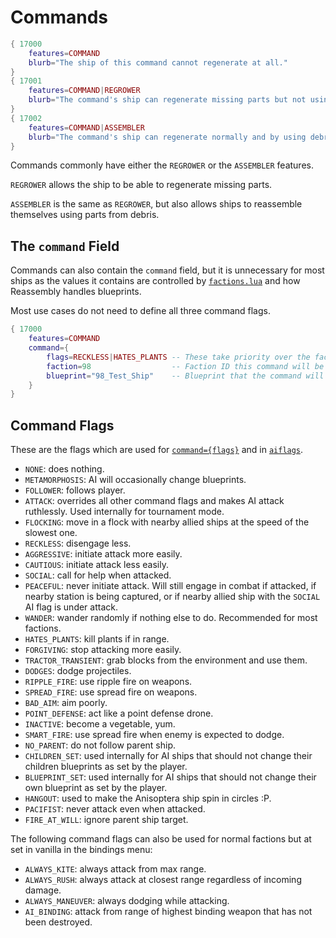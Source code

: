 # Commands
```lua
{ 17000
    features=COMMAND
    blurb="The ship of this command cannot regenerate at all."
}
{ 17001
    features=COMMAND|REGROWER
    blurb="The command's ship can regenerate missing parts but not using debris."
}
{ 17002
    features=COMMAND|ASSEMBLER
    blurb="The command's ship can regenerate normally and by using debris."
}
```
Commands commonly have either the `REGROWER` or the `ASSEMBLER` features.

`REGROWER` allows the ship to be able to regenerate missing parts.

`ASSEMBLER` is the same as `REGROWER`, but also allows ships to reassemble themselves using parts from debris.

## The `command` Field
Commands can also contain the `command` field, but it is unnecessary for most ships as the values it contains are controlled by [`factions.lua`](./factions.lua.md) and how Reassembly handles blueprints.

Most use cases do not need to define all three command flags.
```lua
{ 17000
    features=COMMAND
    command={
        flags=RECKLESS|HATES_PLANTS -- These take priority over the faction's AI flags.
        faction=98                  -- Faction ID this command will be assigned to.
        blueprint="98_Test_Ship"    -- Blueprint that the command will become.
    }
}
```
## Command Flags
These are the flags which are used for [`command={flags}`](./commands.md#the-command-field) and in [`aiflags`](./factions.lua.md).
 - `NONE`: does nothing.
 - `METAMORPHOSIS`: AI will occasionally change blueprints.
 - `FOLLOWER`: follows player.
 - `ATTACK`: overrides all other command flags and makes AI attack ruthlessly. Used internally for tournament mode.
 - `FLOCKING`: move in a flock with nearby allied ships at the speed of the slowest one.
 - `RECKLESS`: disengage less.
 - `AGGRESSIVE`: initiate attack more easily.
 - `CAUTIOUS`: initiate attack less easily.
 - `SOCIAL`: call for help when attacked.
 - `PEACEFUL`: never initiate attack. Will still engage in combat if attacked, if nearby station is being captured, or if nearby allied ship with the `SOCIAL` AI flag is under attack.
 - `WANDER`: wander randomly if nothing else to do. Recommended for most factions.
 - `HATES_PLANTS`: kill plants if in range.
 - `FORGIVING`: stop attacking more easily.
 - `TRACTOR_TRANSIENT`: grab blocks from the environment and use them.
 - `DODGES`: dodge projectiles.
 - `RIPPLE_FIRE`: use ripple fire on weapons.
 - `SPREAD_FIRE`: use spread fire on weapons.
 - `BAD_AIM`: aim poorly.
 - `POINT_DEFENSE`: act like a point defense drone.
 - `INACTIVE`: become a vegetable, yum.
 - `SMART_FIRE`: use spread fire when enemy is expected to dodge.
 - `NO_PARENT`: do not follow parent ship.
 - `CHILDREN_SET`: used internally for AI ships that should not change their children blueprints as set by the player.
 - `BLUEPRINT_SET`: used internally for AI ships that should not change their own blueprint as set by the player.
 - `HANGOUT`: used to make the Anisoptera ship spin in circles :P.
 - `PACIFIST`: never attack even when attacked.
 - `FIRE_AT_WILL`: ignore parent ship target.

The following command flags can also be used for normal factions but at set in vanilla in the bindings menu:
 - `ALWAYS_KITE`: always attack from max range.
 - `ALWAYS_RUSH`: always attack at closest range regardless of incoming damage.
 - `ALWAYS_MANEUVER`: always dodging while attacking.
 - `AI_BINDING`: attack from range of highest binding weapon that has not been destroyed.